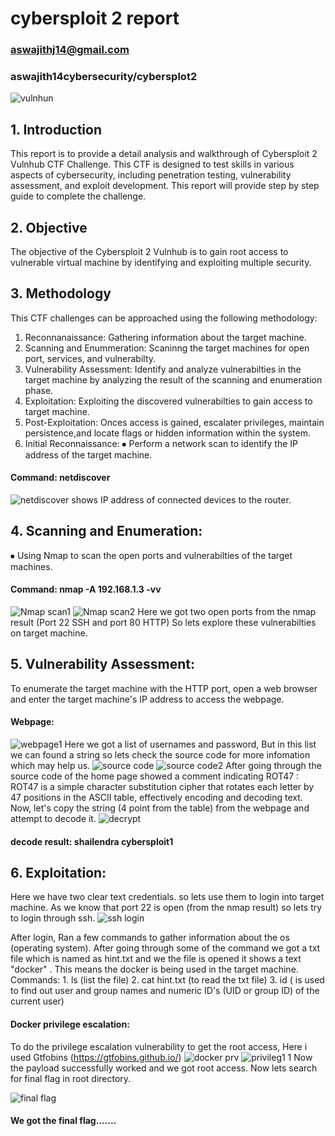 # cybersploit 2 report
### aswajithj14@gmail.com
### aswajith14cybersecurity/cybersplot2
![vulnhun](https://github.com/aswajith14cybersecurity/cybersplot2/assets/104053455/471f7e8c-75a4-462e-ae00-aac5f24eb0c6)
## 1. Introduction 
This report is to provide a detail analysis and walkthrough of Cybersploit 2 Vulnhub CTF Challenge. This CTF is designed to test skills in various aspects of cybersecurity, including penetration testing, vulnerability assessment, and exploit development. This report will provide step by step guide to complete the challenge.
## 2. Objective
The objective of the Cybersploit 2 Vulnhub is to gain root access to vulnerable virtual machine by identifying and exploiting multiple security.
## 3. Methodology
This CTF challenges can be approached using the following methodology:
1.	Reconnanaissance: Gathering information about the target machine.
2.	Scanning and Enummeration: Scaninng the target machines for open port, services, and vulnerabilty.
3.	Vulnerability Assessment: Identify and analyze vulnerabilties in the target machine by analyzing the result of the scanning and enumeration phase.
4.	Exploitation: Exploiting the discovered vulnerabilties to gain access to target machine.
5.	Post-Exploitation: Onces access is gained, escalater privileges, maintain persistence,and locate flags or hidden information within the system.
3. Initial Reconnaissance:
⦁	Perform a network scan to identify the IP address of the target machine.
#### Command: netdiscover
![netdiscover](https://github.com/aswajith14cybersecurity/cybersplot2/assets/104053455/e7283be1-fea7-4f7d-a1c3-15c1baa7b949)
shows IP address of connected devices to the router.
## 4. Scanning and Enumeration: 
⦁	Using Nmap to scan the open ports and vulnerabilties of the target machines.
#### Command: nmap -A 192.168.1.3 -vv
![Nmap scan1](https://github.com/aswajith14cybersecurity/cybersplot2/assets/104053455/d629683e-7202-4351-b4c5-4cc88fab5164)
![Nmap scan2](https://github.com/aswajith14cybersecurity/cybersplot2/assets/104053455/fe8f3a90-e44a-4cac-be38-ed32c1f2079d)
Here we got two open ports from the nmap result (Port 22 SSH and port 80 HTTP) So lets explore these vulnerabilties on target machine.
## 5. Vulnerability Assessment:
To enumerate the target machine with the HTTP port, open a web browser and enter the target machine's IP address to access the webpage.
#### Webpage:
![webpage1](https://github.com/aswajith14cybersecurity/cybersplot2/assets/104053455/67455079-d77c-4c50-968e-6a8ce38109fc)
Here we got a list of usernames and password, But in this list we can found a string so lets check the source code for more infomation which may help us.
![source code](https://github.com/aswajith14cybersecurity/cybersplot2/assets/104053455/48a81bbc-273d-4d2b-87a2-4a0e073f67d1)
![source code2](https://github.com/aswajith14cybersecurity/cybersplot2/assets/104053455/5fc529fb-3ef1-456c-b564-07ef09b2bfa7)
After going through the source code of the home page showed a comment indicating <!----------ROT47---------->
ROT47 : ROT47 is a simple character substitution cipher that rotates each letter by 47 positions in the ASCII table, effectively encoding and decoding text.
Now, let's copy the string (4 point from the table) from the webpage and attempt to decode it.
![decrypt](https://github.com/aswajith14cybersecurity/cybersplot2/assets/104053455/055f49b5-9bbf-4bc8-a4e3-54206980e293)

#### decode result: shailendra cybersploit1
## 6. Exploitation:
Here we have two clear text credentials. so lets use them to login into target machine. As we know that port 22 is open (from the nmap result) so lets try to login through ssh.
![ssh login](https://github.com/aswajith14cybersecurity/cybersplot2/assets/104053455/ee8bb9a2-e4a2-47ce-828a-a30bf2ed8018)

After login, Ran a few commands to gather information about the os (operating system). After going through some of the command we got a txt file which is named as hint.txt and we the file is opened it shows a text "docker" . This means the docker is being used in the target machine.
Commands: 1. ls (list the file)
                   2. cat hint.txt (to read the txt file)
                   3. id ( is used to find out user and group names and numeric ID's (UID or group ID)               of the current user) 
#### Docker privilege escalation:
To do the privilege escalation vulnerability to get the root access, Here i used Gtfobins (https://gtfobins.github.io/)
![docker prv](https://github.com/aswajith14cybersecurity/cybersplot2/assets/104053455/e9cd0265-0524-4b1c-8714-20c21529657e)
![privileg1 1](https://github.com/aswajith14cybersecurity/cybersplot2/assets/104053455/a418b22c-8954-4727-bf1e-9567660ee4a2)
Now the payload successfully worked and we got root access. Now lets search for final flag in root directory.

![final flag](https://github.com/aswajith14cybersecurity/cybersplot2/assets/104053455/e1ce281b-5c49-47c1-b42d-4e43dce2cbb7)

#### We got the final flag.......








